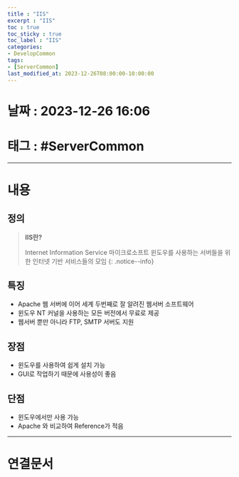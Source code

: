 ```yaml
---
title : "IIS"
excerpt : "IIS"
toc : true
toc_sticky : true
toc_label : "IIS"
categories:
- DevelopCommon
tags:
- [ServerCommon]
last_modified_at: 2023-12-26T08:00:00-10:00:00
---
```


# 날짜 : 2023-12-26 16:06

# 태그 :  #ServerCommon 
---

# 내용

## 정의
> **IIS란?**
>
> Internet Information Service
> 마이크로소프트 윈도우를 사용하는 서버들을 위한 인터넷 기반 서비스들의 모임
{: .notice--info}

## 특징
- Apache 웹 서버에 이어 세계 두번째로 잘 알려진 웹서버 소프트웨어
- 윈도우 NT 커널을 사용하는 모든 버전에서 무료로 제공
- 웹서버 뿐만 아니라 FTP, SMTP 서버도 지원

## 장점
- 윈도우를 사용하여 쉽게 설치 가능
- GUI로 작업하기 때문에 사용성이 좋음

## 단점
- 윈도우에서만 사용 가능
- Apache 와 비교하여 Reference가 적음

---

# 연결문서